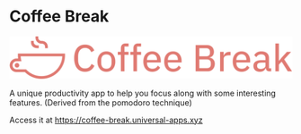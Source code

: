 # Coffee Break

![logo](./src/client/assets/vector/default-monochrome.svg)

A unique productivity app to help you focus along with some interesting features. (Derived from the pomodoro technique)

Access it at https://coffee-break.universal-apps.xyz
